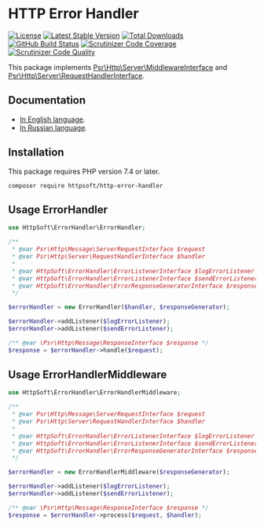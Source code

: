# HTTP Error Handler

[![License](https://poser.pugx.org/httpsoft/http-error-handler/license)](https://packagist.org/packages/httpsoft/http-error-handler)
[![Latest Stable Version](https://poser.pugx.org/httpsoft/http-error-handler/v)](https://packagist.org/packages/httpsoft/http-error-handler)
[![Total Downloads](https://poser.pugx.org/httpsoft/http-error-handler/downloads)](https://packagist.org/packages/httpsoft/http-error-handler)
[![GitHub Build Status](https://github.com/httpsoft/http-error-handler/workflows/build/badge.svg)](https://github.com/httpsoft/http-error-handler/actions)
[![Scrutinizer Code Coverage](https://scrutinizer-ci.com/g/httpsoft/http-error-handler/badges/coverage.png?b=master)](https://scrutinizer-ci.com/g/httpsoft/http-error-handler/?branch=master)
[![Scrutinizer Code Quality](https://scrutinizer-ci.com/g/httpsoft/http-error-handler/badges/quality-score.png?b=master)](https://scrutinizer-ci.com/g/httpsoft/http-error-handler/?branch=master)

This package implements [Psr\Http\Server\MiddlewareInterface](https://github.com/php-fig/http-server-middleware/blob/master/src/MiddlewareInterface.php) and [Psr\Http\Server\RequestHandlerInterface](https://github.com/php-fig/http-server-handler/blob/master/src/RequestHandlerInterface.php).

## Documentation

* [In English language](https://httpsoft.org/docs/error-handler).
* [In Russian language](https://httpsoft.org/ru/docs/error-handler).

## Installation

This package requires PHP version 7.4 or later.

```
composer require httpsoft/http-error-handler
```

## Usage ErrorHandler

```php
use HttpSoft\ErrorHandler\ErrorHandler;

/**
 * @var Psr\Http\Message\ServerRequestInterface $request
 * @var Psr\Http\Server\RequestHandlerInterface $handler
 *
 * @var HttpSoft\ErrorHandler\ErrorListenerInterface $logErrorListener
 * @var HttpSoft\ErrorHandler\ErrorListenerInterface $sendErrorListener
 * @var HttpSoft\ErrorHandler\ErrorResponseGeneratorInterface $responseGenerator
 */

$errorHandler = new ErrorHandler($handler, $responseGenerator);

$errorHandler->addListener($logErrorListener);
$errorHandler->addListener($sendErrorListener);

/** @var \Psr\Http\Message\ResponseInterface $response */
$response = $errorHandler->handle($request);
```

## Usage ErrorHandlerMiddleware

```php
use HttpSoft\ErrorHandler\ErrorHandlerMiddleware;

/**
 * @var Psr\Http\Message\ServerRequestInterface $request
 * @var Psr\Http\Server\RequestHandlerInterface $handler
 *
 * @var HttpSoft\ErrorHandler\ErrorListenerInterface $logErrorListener
 * @var HttpSoft\ErrorHandler\ErrorListenerInterface $sendErrorListener
 * @var HttpSoft\ErrorHandler\ErrorResponseGeneratorInterface $responseGenerator
 */

$errorHandler = new ErrorHandlerMiddleware($responseGenerator);

$errorHandler->addListener($logErrorListener);
$errorHandler->addListener($sendErrorListener);

/** @var \Psr\Http\Message\ResponseInterface $response */
$response = $errorHandler->process($request, $handler);
```

